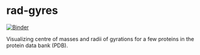 # rad-gyres
[![Binder](https://mybinder.org/badge_logo.svg)](https://mybinder.org/v2/gh/shivChitinous/rad-gyres/HEAD)

Visualizing centre of masses and radii of gyrations for a few proteins in the protein data bank (PDB).
